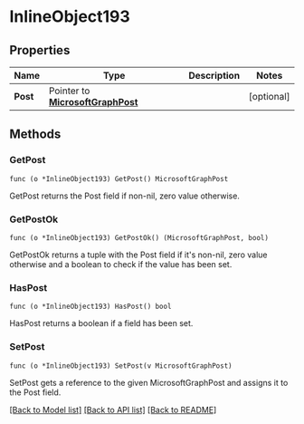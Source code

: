 # InlineObject193

## Properties

Name | Type | Description | Notes
------------ | ------------- | ------------- | -------------
**Post** | Pointer to [**MicrosoftGraphPost**](microsoft.graph.post.md) |  | [optional] 

## Methods

### GetPost

`func (o *InlineObject193) GetPost() MicrosoftGraphPost`

GetPost returns the Post field if non-nil, zero value otherwise.

### GetPostOk

`func (o *InlineObject193) GetPostOk() (MicrosoftGraphPost, bool)`

GetPostOk returns a tuple with the Post field if it's non-nil, zero value otherwise
and a boolean to check if the value has been set.

### HasPost

`func (o *InlineObject193) HasPost() bool`

HasPost returns a boolean if a field has been set.

### SetPost

`func (o *InlineObject193) SetPost(v MicrosoftGraphPost)`

SetPost gets a reference to the given MicrosoftGraphPost and assigns it to the Post field.


[[Back to Model list]](../README.md#documentation-for-models) [[Back to API list]](../README.md#documentation-for-api-endpoints) [[Back to README]](../README.md)


